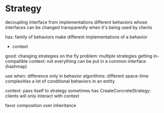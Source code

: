 # Strategy

decoupling interface from implementations
different behaviors whose interfaces can be changed transparently when it's being used by clients

has: family of behaviors
make different implementations of a behavior

* context

good: changing strategies on the fly
problem: multiple strategies getting in-compatible
context: not everything can be put in a common interface (hashmap)

use when:
difference only in behavior
algorithms: different space-time complexities
a lot of conditional behaviors in an entity

context: pass itself to strategy
sometimes has CreateConcreteStrategy: clients will only interact with context

favor composition over inheritance

